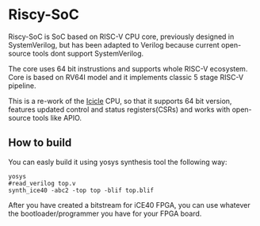 # Riscy-SoC
Riscy-SoC is SoC based on RISC-V CPU core, previously designed in SystemVerilog, but has been adapted to Verilog because current open-source tools dont support SystemVerilog.

The core uses 64 bit instrustions and supports whole RISC-V ecosystem. Core is based on RV64I model and it implements classic 5 stage RISC-V pipeline.

This is a re-work of the [Icicle](https://github.com/grahamedgecombe/icicle) CPU, so that it supports 64 bit version, features updated control and status registers(CSRs) and works with open-source tools like APIO.

## How to build

You can easly build it using yosys synthesis tool the following way:

```
yosys
#read_verilog top.v
synth_ice40 -abc2 -top top -blif top.blif
```
After you have created a bitstream for iCE40 FPGA, you can use whatever the bootloader/programmer you have for your FPGA board.
